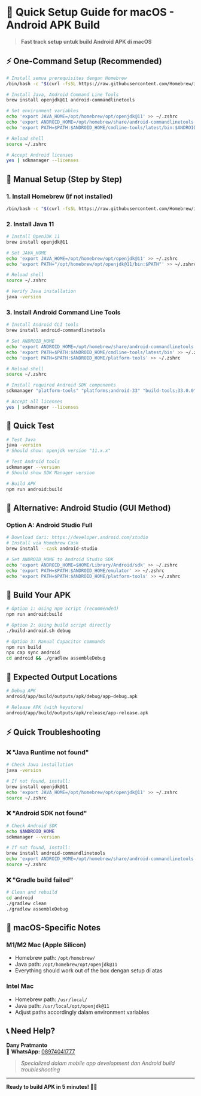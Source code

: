 # 🍎 Quick Setup Guide for macOS - Android APK Build

> **Fast track setup untuk build Android APK di macOS**

## ⚡ **One-Command Setup (Recommended)**

```bash
# Install semua prerequisites dengan Homebrew
/bin/bash -c "$(curl -fsSL https://raw.githubusercontent.com/Homebrew/install/HEAD/install.sh)"

# Install Java, Android Command Line Tools
brew install openjdk@11 android-commandlinetools

# Set environment variables
echo 'export JAVA_HOME=/opt/homebrew/opt/openjdk@11' >> ~/.zshrc
echo 'export ANDROID_HOME=/opt/homebrew/share/android-commandlinetools' >> ~/.zshrc
echo 'export PATH=$PATH:$ANDROID_HOME/cmdline-tools/latest/bin:$ANDROID_HOME/platform-tools' >> ~/.zshrc

# Reload shell
source ~/.zshrc

# Accept Android licenses
yes | sdkmanager --licenses
```

## 🔧 **Manual Setup (Step by Step)**

### 1. Install Homebrew (if not installed)
```bash
/bin/bash -c "$(curl -fsSL https://raw.githubusercontent.com/Homebrew/install/HEAD/install.sh)"
```

### 2. Install Java 11
```bash
# Install OpenJDK 11
brew install openjdk@11

# Set JAVA_HOME
echo 'export JAVA_HOME=/opt/homebrew/opt/openjdk@11' >> ~/.zshrc
echo 'export PATH="/opt/homebrew/opt/openjdk@11/bin:$PATH"' >> ~/.zshrc

# Reload shell
source ~/.zshrc

# Verify Java installation
java -version
```

### 3. Install Android Command Line Tools
```bash
# Install Android CLI tools
brew install android-commandlinetools

# Set ANDROID_HOME
echo 'export ANDROID_HOME=/opt/homebrew/share/android-commandlinetools' >> ~/.zshrc
echo 'export PATH=$PATH:$ANDROID_HOME/cmdline-tools/latest/bin' >> ~/.zshrc
echo 'export PATH=$PATH:$ANDROID_HOME/platform-tools' >> ~/.zshrc

# Reload shell
source ~/.zshrc

# Install required Android SDK components
sdkmanager "platform-tools" "platforms;android-33" "build-tools;33.0.0"

# Accept all licenses
yes | sdkmanager --licenses
```

## 🚀 **Quick Test**

```bash
# Test Java
java -version
# Should show: openjdk version "11.x.x"

# Test Android tools
sdkmanager --version
# Should show SDK Manager version

# Build APK
npm run android:build
```

## 🔧 **Alternative: Android Studio (GUI Method)**

### Option A: Android Studio Full
```bash
# Download dari: https://developer.android.com/studio
# Install via Homebrew Cask
brew install --cask android-studio

# Set ANDROID_HOME to Android Studio SDK
echo 'export ANDROID_HOME=$HOME/Library/Android/sdk' >> ~/.zshrc
echo 'export PATH=$PATH:$ANDROID_HOME/emulator' >> ~/.zshrc
echo 'export PATH=$PATH:$ANDROID_HOME/platform-tools' >> ~/.zshrc
```

## 📱 **Build Your APK**

```bash
# Option 1: Using npm script (recommended)
npm run android:build

# Option 2: Using build script directly
./build-android.sh debug

# Option 3: Manual Capacitor commands
npm run build
npx cap sync android
cd android && ./gradlew assembleDebug
```

## 🎯 **Expected Output Locations**

```bash
# Debug APK
android/app/build/outputs/apk/debug/app-debug.apk

# Release APK (with keystore)
android/app/build/outputs/apk/release/app-release.apk
```

## ⚡ **Quick Troubleshooting**

### ❌ "Java Runtime not found"
```bash
# Check Java installation
java -version

# If not found, install:
brew install openjdk@11
echo 'export JAVA_HOME=/opt/homebrew/opt/openjdk@11' >> ~/.zshrc
source ~/.zshrc
```

### ❌ "Android SDK not found"
```bash
# Check Android SDK
echo $ANDROID_HOME
sdkmanager --version

# If not found, install:
brew install android-commandlinetools
echo 'export ANDROID_HOME=/opt/homebrew/share/android-commandlinetools' >> ~/.zshrc
source ~/.zshrc
```

### ❌ "Gradle build failed"
```bash
# Clean and rebuild
cd android
./gradlew clean
./gradlew assembleDebug
```

## 🍎 **macOS-Specific Notes**

### M1/M2 Mac (Apple Silicon)
- Homebrew path: `/opt/homebrew/`
- Java path: `/opt/homebrew/opt/openjdk@11`
- Everything should work out of the box dengan setup di atas

### Intel Mac
- Homebrew path: `/usr/local/`
- Java path: `/usr/local/opt/openjdk@11`
- Adjust paths accordingly dalam environment variables

## 📞 **Need Help?**

**Dany Pratmanto**  
📱 **WhatsApp:** [08974041777](https://wa.me/6208974041777?text=Halo%20Dany%2C%20saya%20butuh%20bantuan%20setup%20Android%20build%20di%20macOS)

> *Specialized dalam mobile app development dan Android build troubleshooting*

---

**Ready to build APK in 5 minutes! 🚀📱** 